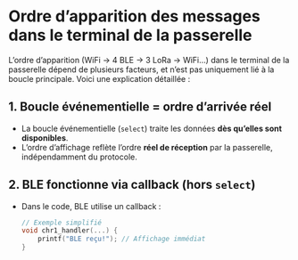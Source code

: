 # Ordre d’apparition des messages dans le terminal de la passerelle

L’ordre d’apparition (WiFi → 4 BLE → 3 LoRa → WiFi…) dans le terminal de la passerelle dépend de plusieurs facteurs, et n’est pas uniquement lié à la boucle principale. Voici une explication détaillée :

## 1. Boucle événementielle = ordre d’arrivée réel
- La boucle événementielle (`select`) traite les données **dès qu’elles sont disponibles**.
- L’ordre d’affichage reflète l’ordre **réel de réception** par la passerelle, indépendamment du protocole.

## 2. BLE fonctionne via callback (hors `select`)
- Dans le code, BLE utilise un callback :
  ```c
  // Exemple simplifié
  void chr1_handler(...) { 
      printf("BLE reçu!"); // Affichage immédiat
  }
